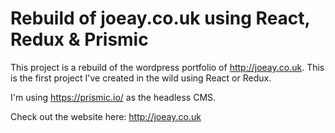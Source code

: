 # Rebuild of joeay.co.uk using React, Redux & Prismic

This project is a rebuild of the wordpress portfolio of http://joeay.co.uk. This is the first project I've created in the wild using React or Redux.

I'm using https://prismic.io/ as the headless CMS.

Check out the website here: http://joeay.co.uk
